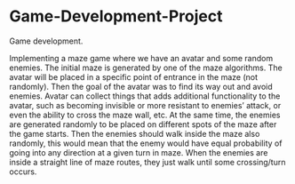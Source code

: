 # Game-Development-Project
Game development.

Implementing a maze game where we have an avatar and some random enemies. The initial maze is generated by one of the maze algorithms. The avatar will be placed in a specific point of entrance in the maze (not randomly). Then the goal of the avatar was to find its way out and avoid enemies. Avatar can collect things that adds additional functionality to the avatar, such as becoming invisible or more resistant to enemies’ attack, or even the ability to cross the maze wall, etc. At the same time, the enemies are generated randomly to be placed on different spots of the maze after the game starts. Then the enemies should walk inside the maze also randomly, this would mean that the enemy would have equal probability of going into any direction at a given turn in maze. When the enemies are inside a straight line of maze routes, they just walk until some crossing/turn occurs. 
